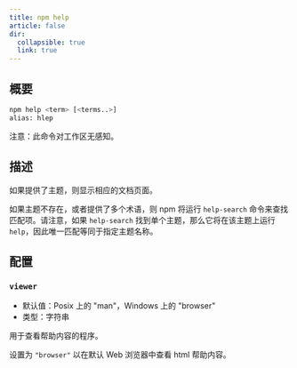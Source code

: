 ```yaml
---
title: npm help
article: false
dir:
  collapsible: true
  link: true
---
```


## 概要

```bash
npm help <term> [<terms..>]
alias: hlep
```

注意：此命令对工作区无感知。

## 描述

如果提供了主题，则显示相应的文档页面。

如果主题不存在，或者提供了多个术语，则 npm 将运行 `help-search` 命令来查找匹配项。请注意，如果 `help-search` 找到单个主题，那么它将在该主题上运行 `help`，因此唯一匹配等同于指定主题名称。

## 配置

### `viewer`

- 默认值：Posix 上的 "man"，Windows 上的 "browser"
- 类型：字符串

用于查看帮助内容的程序。

设置为 `"browser"` 以在默认 Web 浏览器中查看 html 帮助内容。
